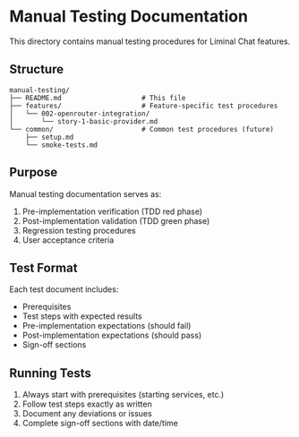 # Manual Testing Documentation

This directory contains manual testing procedures for Liminal Chat features.

## Structure

```
manual-testing/
├── README.md                    # This file
├── features/                    # Feature-specific test procedures
│   └── 002-openrouter-integration/
│       └── story-1-basic-provider.md
└── common/                      # Common test procedures (future)
    ├── setup.md
    └── smoke-tests.md
```

## Purpose

Manual testing documentation serves as:
1. Pre-implementation verification (TDD red phase)
2. Post-implementation validation (TDD green phase)
3. Regression testing procedures
4. User acceptance criteria

## Test Format

Each test document includes:
- Prerequisites
- Test steps with expected results
- Pre-implementation expectations (should fail)
- Post-implementation expectations (should pass)
- Sign-off sections

## Running Tests

1. Always start with prerequisites (starting services, etc.)
2. Follow test steps exactly as written
3. Document any deviations or issues
4. Complete sign-off sections with date/time